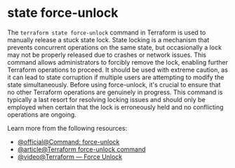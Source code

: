 # state force-unlock

The `terraform state force-unlock` command in Terraform is used to manually release a stuck state lock. State locking is a mechanism that prevents concurrent operations on the same state, but occasionally a lock may not be properly released due to crashes or network issues. This command allows administrators to forcibly remove the lock, enabling further Terraform operations to proceed. It should be used with extreme caution, as it can lead to state corruption if multiple users are attempting to modify the state simultaneously. Before using force-unlock, it's crucial to ensure that no other Terraform operations are genuinely in progress. This command is typically a last resort for resolving locking issues and should only be employed when certain that the lock is erroneously held and no conflicting operations are ongoing.

Learn more from the following resources:

- [@official@Command: force-unlock](https://developer.hashicorp.com/terraform/cli/commands/force-unlock)
- [@article@Terraform force-unlock command](https://spacelift.io/blog/terraform-force-unlock)
- [@video@Terraform — Force Unlock](https://www.youtube.com/watch?v=qVs9pLaXSeg)
